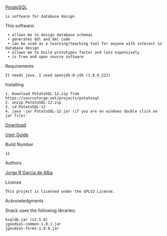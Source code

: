 [PotatoSQL](https://x-jrga.github.io/potatosql "PotatoSQL: Software for Database Design")

    is software for database design

This software:

     • allows me to design database schemas
     • generates ddl and dml code
     • can be used as a learning/teaching tool for anyone with interest in database design
     • allows me to build prototypes faster and less expensively    
     • is free and open source software
      
Requirements

    It needs java. I used openjdk-8-jdk (1.8.0_222)

Installing

    1. Download PotatoSQL-12.zip from https://sourceforge.net/projects/potatosql
    2. unzip PotatoSQL-12.zip
    3. cd PotatoSQL-12
    4. java -jar PotatoSQL-12.jar (if you are on windows double click on jar file)
    
[Download](https://sourceforge.net/projects/potatosql "PotatoSQL: Software for Database Design")

[User Guide](https://x-jrga.github.io/potatosql "PotatoSQL: Software for Database Design")

Build Number
 
    12

Authors

[Jorge R Garcia de Alba](https://x-jrga.github.io "Jorge R Garcia de Alba")

License

    This project is licensed under the GPLV2 License.

Acknowledgments

Snack uses the following libraries:

    hsqldb.jar (v2.5.0)
    jgoodies-common-1.8.1.jar
    jgoodies-forms-1.8.0.jar